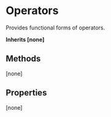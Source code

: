 # Operators
Provides functional forms of operators.

**Inherits [none]**

## Methods
[none]

## Properties
[none]



